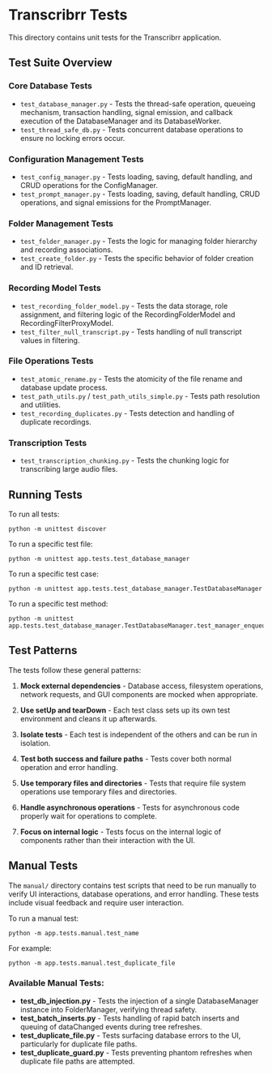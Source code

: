 # Transcribrr Tests

This directory contains unit tests for the Transcribrr application. 

## Test Suite Overview

### Core Database Tests
- `test_database_manager.py` - Tests the thread-safe operation, queueing mechanism, transaction handling, signal emission, and callback execution of the DatabaseManager and its DatabaseWorker.
- `test_thread_safe_db.py` - Tests concurrent database operations to ensure no locking errors occur.

### Configuration Management Tests
- `test_config_manager.py` - Tests loading, saving, default handling, and CRUD operations for the ConfigManager.
- `test_prompt_manager.py` - Tests loading, saving, default handling, CRUD operations, and signal emissions for the PromptManager.

### Folder Management Tests
- `test_folder_manager.py` - Tests the logic for managing folder hierarchy and recording associations.
- `test_create_folder.py` - Tests the specific behavior of folder creation and ID retrieval.

### Recording Model Tests
- `test_recording_folder_model.py` - Tests the data storage, role assignment, and filtering logic of the RecordingFolderModel and RecordingFilterProxyModel.
- `test_filter_null_transcript.py` - Tests handling of null transcript values in filtering.

### File Operations Tests
- `test_atomic_rename.py` - Tests the atomicity of the file rename and database update process.
- `test_path_utils.py` / `test_path_utils_simple.py` - Tests path resolution and utilities.
- `test_recording_duplicates.py` - Tests detection and handling of duplicate recordings.

### Transcription Tests
- `test_transcription_chunking.py` - Tests the chunking logic for transcribing large audio files.

## Running Tests

To run all tests:
```
python -m unittest discover
```

To run a specific test file:
```
python -m unittest app.tests.test_database_manager
```

To run a specific test case:
```
python -m unittest app.tests.test_database_manager.TestDatabaseManager
```

To run a specific test method:
```
python -m unittest app.tests.test_database_manager.TestDatabaseManager.test_manager_enqueues_operations_correctly
```

## Test Patterns

The tests follow these general patterns:

1. **Mock external dependencies** - Database access, filesystem operations, network requests, and GUI components are mocked when appropriate.

2. **Use setUp and tearDown** - Each test class sets up its own test environment and cleans it up afterwards.

3. **Isolate tests** - Each test is independent of the others and can be run in isolation.

4. **Test both success and failure paths** - Tests cover both normal operation and error handling.

5. **Use temporary files and directories** - Tests that require file system operations use temporary files and directories.

6. **Handle asynchronous operations** - Tests for asynchronous code properly wait for operations to complete.

7. **Focus on internal logic** - Tests focus on the internal logic of components rather than their interaction with the UI.

## Manual Tests

The `manual/` directory contains test scripts that need to be run manually to verify UI interactions, database operations, and error handling. These tests include visual feedback and require user interaction.

To run a manual test:
```
python -m app.tests.manual.test_name
```

For example:
```
python -m app.tests.manual.test_duplicate_file
```

### Available Manual Tests:

- **test_db_injection.py** - Tests the injection of a single DatabaseManager instance into FolderManager, verifying thread safety.
- **test_batch_inserts.py** - Tests handling of rapid batch inserts and queuing of dataChanged events during tree refreshes.
- **test_duplicate_file.py** - Tests surfacing database errors to the UI, particularly for duplicate file paths.
- **test_duplicate_guard.py** - Tests preventing phantom refreshes when duplicate file paths are attempted.